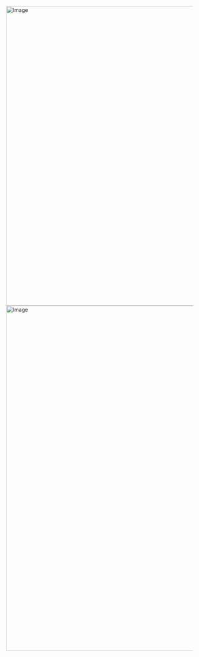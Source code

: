 <img width="1650" height="807" alt="Image" src="https://github.com/user-attachments/assets/41206453-67d2-4aad-be37-ae7300201e41" />
<img width="1744" height="930" alt="Image" src="https://github.com/user-attachments/assets/5f6473fc-451d-466f-b0c7-ae640365e83f" />
